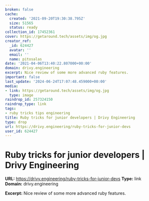 ```yaml
---
broken: false
cache:
  created: '2021-09-20T19:30:38.795Z'
  size: 51565
  status: ready
collection_id: 17452361
cover: https://getaround.tech/assets/img/og.jpg
creator_ref:
  _id: 624427
  avatar: ''
  email: ''
  name: pitosalas
date: '2021-04-06T13:40:22.807000+00:00'
domain: drivy.engineering
excerpt: Nice review of some more advanced ruby features.
important: false
last_update: '2024-06-24T17:07:48.459000+00:00'
media:
- link: https://getaround.tech/assets/img/og.jpg
  type: image
raindrop_id: 257324150
raindrop_type: link
tags:
- ruby tricks tips engineering
title: Ruby tricks for junior developers | Drivy Engineering
type: drop
url: https://drivy.engineering/ruby-tricks-for-junior-devs
user_id: 624427
---
```


# Ruby tricks for junior developers | Drivy Engineering

**URL:** https://drivy.engineering/ruby-tricks-for-junior-devs
**Type:** link
**Domain:** drivy.engineering

**Excerpt:** Nice review of some more advanced ruby features.
